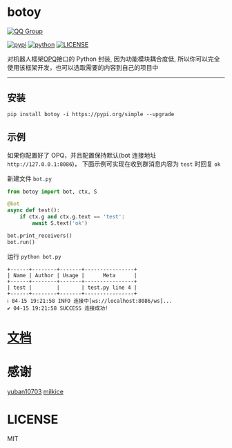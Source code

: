 # botoy

[![QQ Group](https://img.shields.io/badge/QQ%E7%BE%A4-856337734-important?style=flat-square&logo=tencentqq)](https://jq.qq.com/?_wv=1027&k=K8iQy7i7)

[![pypi](https://img.shields.io/pypi/v/botoy?style=flat-square 'pypi')](https://pypi.org/project/botoy/)
[![python](https://img.shields.io/badge/python-3.8+-blue 'python')](https://pypi.org/project/botoy/)
[![LICENSE](https://img.shields.io/github/license/opq-osc/botoy?style=flat-square)](https://github.com/opq-osc/botoy/blob/main/LICENSE)

对机器人框架[OPQ](https://github.com/OPQBOT/OPQ/)接口的 Python 封装,
因为功能模块耦合度低, 所以你可以完全使用该框架开发，也可以选取需要的内容到自己的项目中

---

## 安装

```shell
pip install botoy -i https://pypi.org/simple --upgrade
```

## 示例

如果你配置好了 OPQ，并且配置保持默认(bot 连接地址`http://127.0.0.1:8086`)，
下面示例可实现在收到群消息内容为 `test` 时回复 `ok`

新建文件 `bot.py`

```python
from botoy import bot, ctx, S

@bot
async def test():
    if ctx.g and ctx.g.text == 'test':
        await S.text('ok')

bot.print_receivers()
bot.run()
```

运行 `python bot.py`

```
+------+--------+-------+----------------+
| Name | Author | Usage |      Meta      |
+------+--------+-------+----------------+
| test |        |       | test.py line 4 |
+------+--------+-------+----------------+
ℹ️ 04-15 19:21:58 INFO 连接中[ws://localhost:8086/ws]...
✔️ 04-15 19:21:58 SUCCESS 连接成功!
```

# [文档](https://botoy.readthedocs.io/)

<!-- # [简单例子](https://github.com/opq-osc/botoy-plugins) -->

<!-- # [插件模板](https://github.com/opq-osc/botoy-plugin-template) -->

# 感谢

[yuban10703](https://github.com/yuban10703)
[milkice](https://github.com/milkice233)

# LICENSE

MIT
